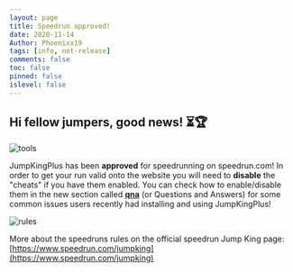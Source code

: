 ```yaml
---
layout: page
title: Speedrun approved!
date: 2020-11-14
Author: Phoenixx19
tags: [info, not-release]
comments: false
toc: false
pinned: false
islevel: false
---
```


## Hi fellow jumpers, good news! ⏳🏆

![tools](https://raw.githubusercontent.com/Phoenixx19/JumpKingPlus/master/docs/images/tools.png)

JumpKingPlus has been **approved** for speedrunning on speedrun.com! In order to get your run valid onto the website you will need to **disable** the "cheats" if you have them enabled. <!-- more --> You can check how to enable/disable them in the new section called [**qna**](https://phoenixx19.github.io/JumpKingPlus/qna) (or Questions and Answers) for some common issues users recently had installing and using JumpKingPlus!

![rules](https://raw.githubusercontent.com/Phoenixx19/JumpKingPlus/master/docs/images/rules.png)

More about the speedruns rules on the official speedrun Jump King page: [https://www.speedrun.com/jumpking](https://www.speedrun.com/jumpking)